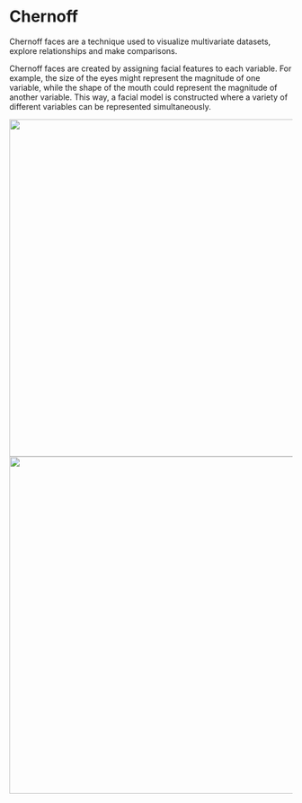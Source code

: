 # Chernoff

Chernoff faces are a technique used to visualize multivariate datasets, explore relationships and make comparisons.

Chernoff faces are created by assigning facial features to each variable. 
For example, the size of the eyes might represent the magnitude of one variable, while the shape of the mouth could represent the magnitude of another variable. 
This way, a facial model is constructed where a variety of different variables can be represented simultaneously.

<img width="900" height="600" src="https://github.com/ilaydacelikk/Chernoff-/assets/139812573/957bde16-ee3f-47b7-ad2d-3150cd0452b1">

<img width="900" height="600" src="https://github.com/ilaydacelikk/Chernoff-/assets/139812573/bfc8b006-d097-4b7c-89a4-abc1d9f530c6">

